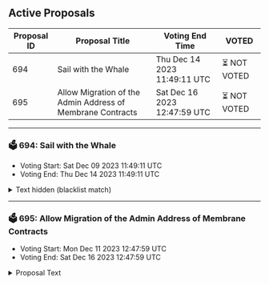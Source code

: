 ## Active Proposals

| Proposal ID | Proposal Title | Voting End Time | VOTED |
|-------------|----------------|-----------------|-------|
| 694 | Sail with the Whale | Thu Dec 14 2023 11:49:11 UTC | ⏳ NOT VOTED |
| 695 | Allow Migration of the Admin Address of Membrane Contracts | Sat Dec 16 2023 12:47:59 UTC | ⏳ NOT VOTED |

---

### 🗳 694: Sail with the Whale
- Voting Start: Sat Dec 09 2023 11:49:11 UTC
- Voting End: Thu Dec 14 2023 11:49:11 UTC

<details>
<summary>Text hidden (blacklist match)</summary>
 
</details>

---

### 🗳 695: Allow Migration of the Admin Address of Membrane Contracts
- Voting Start: Mon Dec 11 2023 12:47:59 UTC
- Voting End: Sat Dec 16 2023 12:47:59 UTC

<details>
<summary>Proposal Text</summary>
 
This is a proposal to allow the migration of the admin address of Membrane contracts from the old governance contract (osmo19h8huy2hz4q7detxzv2r2erlsvlq8hzlsquu6n5x83775va4qgkskf20kq) to the new governance contract (osmo1wk0zlag50ufu5wrsfyelrylykfe3cw68fgv9s8xqj20qznhfm44qgdnq86) in a future software upgrade. Forum: https://forum.osmosis.zone/t/migrating-the-admin-address-of-membrane-contracts/752
</details>
